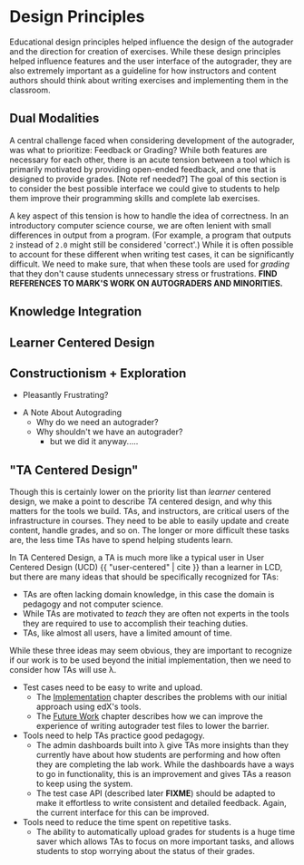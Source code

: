 # Design Principles

Educational design principles helped influence the design of the autograder and the direction for creation of exercises. While these design principles helped influence features and the user interface of the autograder, they are also extremely important as a guideline for how instructors and content authors should think about  writing exercises and implementing them in the classroom.

## Dual Modalities
A central challenge faced when considering development of the autograder, was what to prioritize: Feedback or Grading? While both features are necessary for each other, there is an acute tension between a tool which is primarily motivated by providing open-ended feedback, and one that is designed to provide grades. [Note ref needed?] The goal of this section is to consider the best possible interface we could give to students to help them improve their programming skills and complete lab exercises.

A key aspect of this tension is how to handle the idea of correctness. In an introductory computer science course, we are often lenient with small differences in output from a program. (For example, a program that outputs `2` instead of `2.0` might still be considered 'correct'.) While it is often possible to account for these different when writing test cases, it can be significantly difficult. We need to make sure, that when these tools are used for *grading* that they don't cause students unnecessary stress or frustrations. **FIND REFERENCES TO MARK'S WORK ON AUTOGRADERS AND MINORITIES.**
<!--
	Doesn't a feedback tool still suffer from this problem??
-->

## Knowledge Integration

## Learner Centered Design

## Constructionism + Exploration
- Pleasantly Frustrating?

* A Note About Autograding
	* Why do we need an autograder?
	* Why shouldn't we have an autograder?
		* but we did it anyway.....
		
## "TA Centered Design"
Though this is certainly lower on the priority list than _learner_ centered design, we make a point to describe _TA_ centered design, and why this matters for the tools we build. TAs, and instructors, are critical users of the infrastructure in courses. They need to be able to easily update and create content, handle grades, and so on. The longer or more difficult these tasks are, the less time TAs have to spend helping students learn.

In TA Centered Design, a TA is much more like a typical user in User Centered Design (UCD) {{ "user-centered" | cite }} than a learner in LCD, but there are many ideas that should be specifically recognized for TAs:

* TAs are often lacking domain knowledge, in this case the domain is pedagogy and not computer science.
* While TAs are motivated to _teach_ they are often not experts in the tools they are required to use to accomplish their teaching duties.
* TAs, like almost all users, have a limited amount of time. 

While these three ideas may seem obvious, they are important to recognize if our work is to be used beyond the initial implementation, then we need to consider how TAs will use λ.

* Test cases need to be easy to write and upload.
	* The [Implementation](./implementation.md) chapter describes the problems with our initial approach using edX's tools.
	* The [Future Work](./future-work.md) chapter describes how we can improve the experience of writing autograder test files to lower the barrier.
* Tools need to help TAs practice good pedagogy.
	* The admin dashboards built into λ give TAs more insights than they currently have about how students are performing and how often they are completing the lab work. While the dashboards have a ways to go in functionality, this is an improvement and gives TAs a reason to keep using the system.
	* The test case API (described later **FIXME**) should be adapted to make it effortless to write consistent and detailed feedback. Again, the current interface for this can be improved.
* Tools need to reduce the time spent on repetitive tasks.
	* The ability to automatically upload grades for students is a huge time saver which allows TAs to focus on more important tasks, and allows students to stop worrying about the status of their grades.
